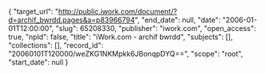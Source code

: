 {
  "target_url": "http://public.iwork.com/document/?d=archif_bwrdd.pages&a=p83966794", 
  "end_date": null, 
  "date": "2006-01-01T12:00:00", 
  "slug": 65208330, 
  "publisher": "iwork.com", 
  "open_access": true, 
  "npld": false, 
  "title": "iWork.com - archif bwrdd", 
  "subjects": [], 
  "collections": [], 
  "record_id": "20060101T120000/weZKG1NKMpkk6JBonqpDYQ==", 
  "scope": "root", 
  "start_date": null
}

